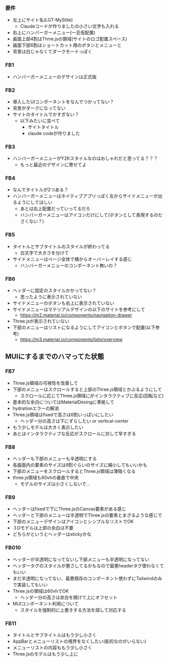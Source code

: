 ### 要件
- 左上にサイト名(LGT-MyStite)
    - Claudeコードが作りましたの小さい文字も入れる
- 右上にハンバーガーメニュー(一旦仮配置)
- 画面上部4割はThrre.jsの領域(サイトのロゴ配置スペース)
- 画面下部6割はショートカット用のボタンとメニューと
- 背景は白じゃなくてダークモードっぽく

### FB1
- ハンバーガーメニューのデザインは正式版

### FB2
- 導入したUIコンポーネントをなんでつかってない？
- 背景がダークになってない
- サイトのタイトルでかすぎない？
    - 以下みたいに並べて
      - サイトタイトル
      - claude codeが作りました

### FB3
- ハンバーガーメニューがY2Kスタイルなのはおしゃれだと思ってる？？？
  - もっと最近のデザインに寄せてよ

### FB4
- なんでタイトルが2つある？
- ハンバーガーメニューはネイティブアプリっぽく左からサイドメニューが出るようにしてほしい
  - あとは右上配置だっていってるだろ
  - ハンバーガーメニューはアイコンだけにして(ボタンとして表現するのださくない？)

### FB5
- タイトルとサブタイトルのスタイルが終わってる
  - 白文字で大きさを分けて
- サイドメニューはページ全体で横からオーバーレイする感じ
  - ハンバーガーメニューのコンポーネント無いの？

### FB6
- ヘッダーに固定のスタイルかかってない？
  - 思ったように表示されていない
- サイドメニューのボタンも右上に表示されていない
- サイドメニューはマテリアルデザインの以下のサイトを参考にして
  - https://m2.material.io/components/navigation-drawer
- Three.jsが表示されていない
- 下部のメニューはリストになるようにしてアイコンとボタンで配置(以下参考)
  - https://m3.material.io/components/lists/overview

MUIにするまでのハマってた状態
--------------------------------------------------------------

### FB7
- Three.js領域の可視性を改善して
- 下部のメニューはスクロールすると上部のThree.js領域とかぶるようにして
  - スクロールに応じてThree.js領域にがインタラクティブに反応(回転など)
- 基本的な余白についてはMaterialDesingに準拠して
- hydrationエラーの解消
- Three.js領域はfixedで高さは6割いっぱいにしたい
  - ヘッダー分の高さは下にずらしたい or vertical-center
- もう少しモデルは大きく表示したい
- あとはインタラクティブな反応がスクロールに対して早すぎる

### FB8
- ヘッダーも下部のメニューも半透明にする
- 各画面内の要素のサイズは9割ぐらいのサイズに縮小してもいいかも
- 下部のメニューをスクロールするとThree.js領域は薄暗くなる
- three.js領域も60vhの垂直で中央
  - モデルのサイズは小さくしないで...

### FB9
- ヘッダーはfixedで下にThree.jsのCanvas要素がある感じ
- ヘッダーと下部のメニューは半透明でThree.jsの要素とまざるような感じで
- 下部のメニューデザインはアイコンとシンプルなリストでOK
- ３Dモデルは上部の余白は不要
- どちらかというとヘッダーはstickyかな

### FB010
- ヘッダーが半透明になってないし下部メニューも半透明になってない
 - ヘッダータグのスタイルが悪さしてるかもなので最悪headerタグ使わなくてもいい
- まだ半透明になってない、最悪既存のコンポーネント使わずにTailwindのみで実装してもいい
- Three.jsの領域は60vhでOK
  - ヘッダー分の高さは余白を開けて上にオフセット
- MUIコンポーネント利用について
  - スタイルを強制的に上書きする方法を探して対応する

### FB11
- タイトルとサブタイトルはもう少し小さく
- AppBarとメニューリストの境界をなくしたい(影的なのがいらない)
- メニューリストの内容ももう少し小さく
- Three.jsのモデルはもう少し上に